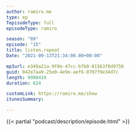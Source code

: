 ```yaml
---
author: ramiro.me
type: ep
TepisodeType: full
episodeType: ramiro

season: "89"
episode: "15"
title: listen.repeat
Date: "2021-09-13T21:34:00.00+00:00"

mp3url: e349a21a-9f0e-47cc-b7b0-81563f8d9750
guid: 042e7aa9-25e0-4e9e-aef6-0707f9e34d7c
length: 9998419
duration: 624

customLink: https://ramiro.me/show
itunesSummary:

---
```

{{< partial "podcast/description/episode.html" >}}
